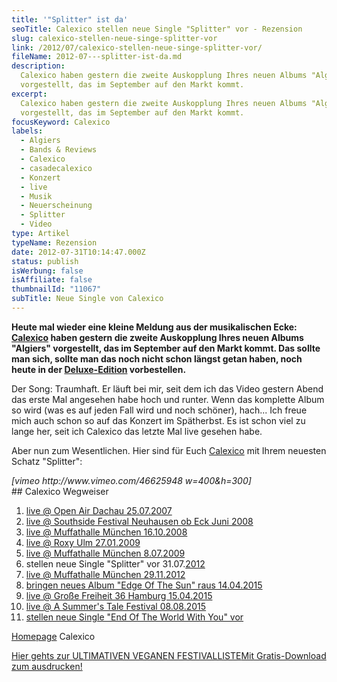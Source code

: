 ```yaml
---
title: '"Splitter" ist da'
seoTitle: Calexico stellen neue Single "Splitter" vor - Rezension
slug: calexico-stellen-neue-singe-splitter-vor
link: /2012/07/calexico-stellen-neue-singe-splitter-vor/
fileName: 2012-07---splitter-ist-da.md
description:
  Calexico haben gestern die zweite Auskopplung Ihres neuen Albums "Algiers"
  vorgestellt, das im September auf den Markt kommt.
excerpt:
  Calexico haben gestern die zweite Auskopplung Ihres neuen Albums "Algiers"
  vorgestellt, das im September auf den Markt kommt.
focusKeyword: Calexico
labels:
  - Algiers
  - Bands & Reviews
  - Calexico
  - casadecalexico
  - Konzert
  - live
  - Musik
  - Neuerscheinung
  - Splitter
  - Video
type: Artikel
typeName: Rezension
date: 2012-07-31T10:14:47.000Z
status: publish
isWerbung: false
isAffiliate: false
thumbnailId: "11067"
subTitle: Neue Single von Calexico
---
```


<strong>Heute mal wieder eine kleine Meldung aus der musikalischen Ecke:
<a title="Calexico" href="http://casadecalexico.com/calexico-algiers-sep-10-2012/" target="_blank" rel="noopener">Calexico</a>
haben gestern die zweite Auskopplung Ihres neuen Albums "Algiers" vorgestellt,
das im September auf den Markt kommt. Das sollte man sich, sollte man das noch
nicht schon längst getan haben, noch heute in der
<a title="Algiers" href="http://www.amazon.de/Algiers-Limited-Deluxe-Edition-Spiritoso/dp/B008A40XWS/ref=sr_1_2?ie=UTF8&amp;qid=1343729194&amp;sr=8-2" target="_blank" rel="noopener">Deluxe-Edition</a>
vorbestellen.</strong>

Der Song: Traumhaft. Er läuft bei mir, seit dem ich das Video gestern Abend das
erste Mal angesehen habe hoch und runter. Wenn das komplette Album so wird (was
es auf jeden Fall wird und noch schöner), hach... Ich freue mich auch schon so
auf das Konzert im Spätherbst. Es ist schon viel zu lange her, seit ich Calexico
das letzte Mal live gesehen habe.

Aber nun zum Wesentlichen. Hier sind für Euch
<a title="Calexico" href="http://casadecalexico.com/calexico-algiers-sep-10-2012/" target="_blank" rel="noopener">Calexico</a>
mit Ihrem neuesten Schatz "Splitter":

<address>[vimeo http://www.vimeo.com/46625948 w=400&amp;h=300]</address><address><em></em></address>## Calexico Wegweiser<ol><li><a title="Calexico Dachau 2007" href="http://cardamonchai.com/2015/04/calexico-live-open-air-dachau-25-07-2007/">live @ Open Air Dachau 25.07.2007</a></li><li><a title="Calexico Southside 2008" href="http://cardamonchai.com/2015/04/calexico-live-southside-festival-2008/">live @ Southside Festival Neuhausen ob Eck Juni 2008</a></li><li><a title="Calexico Muffathalle 2008" href="http://cardamonchai.com/2015/04/calexico-live-muffathalle-muenchen-16-10-2008/">live @ Muffathalle München 16.10.2008</a></li><li><a title="Calexico Roxy 2009" href="http://cardamonchai.com/2009/01/calexico-live-roxy-ulm/">live @ Roxy Ulm 27.01.2009</a></li><li><a title="Calexico Muffathalle 2009" href="http://cardamonchai.com/2009/07/calexico-live-muffathalle-munchen/">live @ Muffathalle München 8.07.2009</a></li><li>stellen neue Single "Splitter" vor 31.07.<a title="Calexico &quot;Splitter&quot; 2012" href="http://cardamonchai.com/2012/07/calexico-stellen-neue-singe-splitter-vor/">2012</a></li><li><a title="Calexico Muffathalle München" href="http://cardamonchai.com/2012/12/calexico-live-muffathalle-munchen-29-11-2012/">live @ Muffathalle München 29.11.2012</a></li><li><a title="Calexico &quot;Edge Of The Sun&quot; 2015" href="http://cardamonchai.com/2015/04/calexico-edge-of-the-sun-ist-da/">bringen neues Album "Edge Of The Sun" raus 14.04.2015</a></li><li><a title="Calexico Große Freiheit 2015" href="http://cardamonchai.com/2015/04/calexico-live-grosse-freiheit-36-15-04-2015/">live @ Große Freiheit 36 Hamburg 15.04.2015</a></li><li><a href="http://cardamonchai.com/2015/08/calexico-live-a-summers-tale-festival-2015/">live @ A Summer's Tale Festival 08.08.2015</a></li><li><a href="http://cardamonchai.com/2017/10/calexico-the-thread-that-keeps-us/">stellen neue Single "End Of The World With You" vor</a></li></ol><a title="Calexico Homepage" href="http://www.casadecalexico.com" target="_blank" rel="noopener">Homepage</a> Calexico

<a class="banner banner-green" href="/2015/03/die-ultimative-vegane-festivalliste"><span class="head">Hier
gehts zur ULTIMATIVEN VEGANEN FESTIVALLISTE</span><span class="text">Mit
Gratis-Download zum ausdrucken!</span></a>
